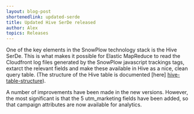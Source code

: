 ```yaml
---
layout: blog-post
shortenedlink: updated-serde
title: Updated Hive SerDe released
author: Alex
topics: Releases
---
```


One of the key elements in the SnowPlow technology stack is the Hive SerDe. This is what makes it possible for Elastic MapReduce to read the Cloudfront log files generated by the SnowPlow javascript trackings tags, extarct the relevant fields and make these available in Hive as a nice, clean query table. (The structure of the Hive table is documented [here] [hive-table-structure]).

A number of improvements have been made in the new versions. However, the most significant is that the 5 utm_marketing fields have been added, so that campaign attributes are now available for analytics.


[hive-table-structure]: https://github.com/snowplow/snowplow/wiki/Hive-data-structure